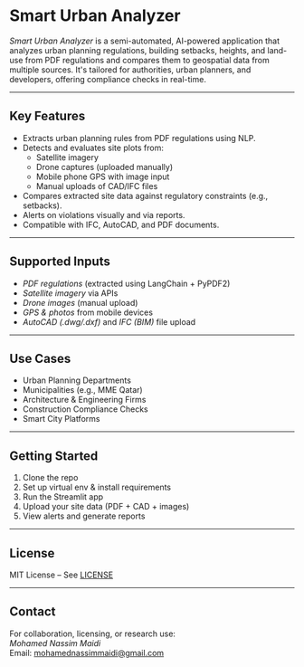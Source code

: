 # Smart Urban Analyzer

*Smart Urban Analyzer* is a semi-automated, AI-powered application that analyzes urban planning regulations, building setbacks, heights, and land-use from PDF regulations and compares them to geospatial data from multiple sources. It's tailored for authorities, urban planners, and developers, offering compliance checks in real-time.

---

## Key Features

- Extracts urban planning rules from PDF regulations using NLP.
- Detects and evaluates site plots from:
  - Satellite imagery
  - Drone captures (uploaded manually)
  - Mobile phone GPS with image input
  - Manual uploads of CAD/IFC files
- Compares extracted site data against regulatory constraints (e.g., setbacks).
- Alerts on violations visually and via reports.
- Compatible with IFC, AutoCAD, and PDF documents.

---

## Supported Inputs

- *PDF regulations* (extracted using LangChain + PyPDF2)
- *Satellite imagery* via APIs
- *Drone images* (manual upload)
- *GPS & photos* from mobile devices
- *AutoCAD (.dwg/.dxf)* and *IFC (BIM)* file upload

---

## Use Cases

- Urban Planning Departments
- Municipalities (e.g., MME Qatar)
- Architecture & Engineering Firms
- Construction Compliance Checks
- Smart City Platforms

---

## Getting Started

1. Clone the repo
2. Set up virtual env & install requirements
3. Run the Streamlit app
4. Upload your site data (PDF + CAD + images)
5. View alerts and generate reports

---

## License

MIT License – See [LICENSE](LICENSE)

---

## Contact

For collaboration, licensing, or research use:  
*Mohamed Nassim Maidi*  
Email: mohamednassimmaidi@gmail.com
